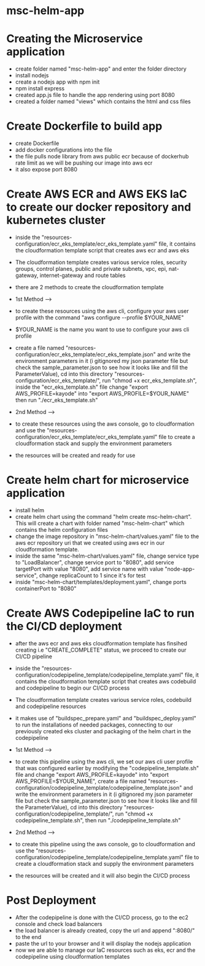 # msc-helm-app

# Creating the Microservice application
- create folder named "msc-helm-app" and enter the folder directory
- install nodejs
- create a nodejs app with npm init
- npm install express
- created app.js file to handle the app rendering using port 8080
- created a folder named "views" which contains the html and css files

# Create Dockerfile to build app
- create Dockerfile
- add docker configurations into the file
- the file pulls node library from aws public ecr because of dockerhub rate limit as we will be pushing our image into aws ecr
- it also expose port 8080

# Create AWS ECR and AWS EKS IaC to create our docker repository and kubernetes cluster
- inside the "resources-configuration/ecr_eks_template/ecr_eks_template.yaml" file, it contains the cloudformation template script that creates aws ecr and aws eks
- The cloudformation template creates various service roles, security groups, control planes, public and private subnets, vpc, epi, nat-gateway, internet-gateway and route tables

- there are 2 methods to create the cloudformation template

- 1st Method -->
- to create these resources using the aws cli, configure your aws user profile with the command "aws configure --profile $YOUR_NAME"
- $YOUR_NAME is the name you want to use to configure your aws cli profile 
- create a file named "resources-configuration/ecr_eks_template/ecr_eks_template.json" and write the environment parameters in it (i gitignored my json parameter file but check the sample_parameter.json to see how it looks like and fill the ParameterValue), cd into this directory "resources-configuration/ecr_eks_template/", run "chmod +x ecr_eks_template.sh", inside the "ecr_eks_template.sh" file change "export AWS_PROFILE=kayode" into "export AWS_PROFILE=$YOUR_NAME" then run "./ecr_eks_template.sh"

- 2nd Method -->
- to create these resources using the aws console, go to cloudformation and use the "resources-configuration/ecr_eks_template/ecr_eks_template.yaml" file to create a cloudformation stack and supply the environment parameters
- the resources will be created and ready for use

# Create helm chart for microservice application
- install helm
- create helm chart using the command "helm create msc-helm-chart". This will create a chart with folder named "msc-helm-chart" which contains the helm configuration files
- change the image repository in "msc-helm-chart/values.yaml" file to the aws ecr repository uri that we created using aws ecr in our cloudformation template.
- inside the same "msc-helm-chart/values.yaml" file, change service type to "LoadBalancer", change service port to "8080", add service targetPort with value "8080", add service name with value "node-app-service", change replicaCount to 1 since it's for test
- inside "msc-helm-chart/templates/deployment.yaml", change ports containerPort to "8080"

# Create AWS Codepipeline IaC to run the CI/CD deployment
- after the aws ecr and aws eks cloudformation template has finsihed creating i.e "CREATE_COMPLETE" status, we proceed to create our CI/CD pipeline
- inside the "resources-configuration/codepipeline_template/codepipeline_template.yaml" file, it contains the cloudformation template script that creates aws codebuild and codepipeline to begin our CI/CD process
- The cloudformation template creates various service roles, codebuild and codepipeline resources
- it makes use of "buildspec_prepare.yaml" and "buildspec_deploy.yaml" to run the installations of needed packages, connecting to our previously created eks cluster and packaging of the helm chart in the codepipeline

- 1st Method -->
- to create this pipeline using the aws cli, we set our aws cli user profile that was configured earlier by modifying the "codepipeline_template.sh" file and change "export AWS_PROFILE=kayode" into "export AWS_PROFILE=$YOUR_NAME", create a file named "resources-configuration/codepipeline_template/codepipeline_template.json" and write the environment parameters in it (i gitignored my json parameter file but check the sample_parameter.json to see how it looks like and fill the ParameterValue), cd into this directory "resources-configuration/codepipeline_template/", run "chmod +x codepipeline_template.sh", then run "./codepipeline_template.sh"

- 2nd Method -->
- to create this pipeline using the aws console, go to cloudformation and use the "resources-configuration/codepipeline_template/codepipeline_template.yaml" file to create a cloudformation stack and supply the environment parameters
- the resources will be created and it will also begin the CI/CD process

# Post Deployment
- After the codepipeline is done with the CI/CD process, go to the ec2 console and check load balancers
- the load balancer is already created, copy the url and append ":8080/" to the end
- paste the url to your browser and it will display the nodejs application
- now we are able to manage our IaC resources such as eks, ecr and the codepipeline using cloudformation templates

